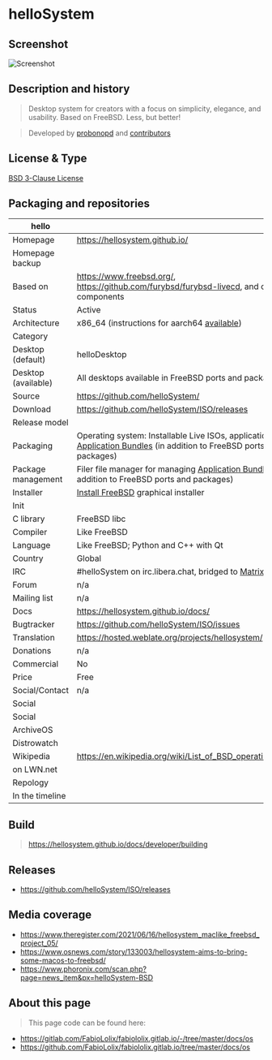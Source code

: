 # helloSystem

## Screenshot

![Screenshot](https://github.com/helloSystem/hello/blob/master/screenshots/20210611-desktop-0.5.png?raw=true)


## Description and history

> Desktop system for creators with a focus on simplicity, elegance, and usability. Based on FreeBSD. Less, but better!

> Developed by [probonopd](https://github.com/probonopd) and [contributors](https://hellosystem.github.io/docs/developer/acknowledgements.html)


## License & Type

[BSD 3-Clause License](https://github.com/helloSystem/ISO/blob/experimental/LICENSE)


## Packaging and repositories 


| hello |                  |
|-----------------------|--|
| Homepage              | <https://hellosystem.github.io/> |
| Homepage backup       |  |
| Based on              | <https://www.freebsd.org/>, <https://github.com/furybsd/furybsd-livecd>, and other components |
| Status                | Active |
| Architecture          | x86_64 (instructions for aarch64 [available](https://hellosystem.github.io/docs/developer/rpi)) |
| Category              |  |
| Desktop (default)     | helloDesktop |
| Desktop (available)   | All desktops available in FreeBSD ports and packages |
| Source                | <https://github.com/helloSystem/> |
| Download              | <https://github.com/helloSystem/ISO/releases> |
| Release model         |  |
| Packaging             | Operating system: Installable Live ISOs, applications: [Application Bundles](https://hellosystem.github.io/docs/developer/application-bundles) (in addition to FreeBSD ports and packages) |
| Package management    | Filer file manager for managing [Application Bundles](https://hellosystem.github.io/docs/developer/application-bundles) (in addition to FreeBSD ports and packages) |
| Installer             | [Install FreeBSD](https://hellosystem.github.io/docs/user/components/utilities/install) graphical installer |
| Init                  |  |
| C library             | FreeBSD libc |
| Compiler              | Like FreeBSD |
| Language              | Like FreeBSD; Python and C++ with Qt |
| Country               | Global |
| IRC                   | #helloSystem on irc.libera.chat, bridged to [Matrix](https://matrix.to/#/%23helloSystem:matrix.org) |
| Forum                 | n/a |
| Mailing list          | n/a |
| Docs                  | <https://hellosystem.github.io/docs/> |
| Bugtracker            | https://github.com/helloSystem/ISO/issues |
| Translation           | <https://hosted.weblate.org/projects/hellosystem/> |
| Donations             | n/a |
| Commercial            | No |
| Price                 | Free |
| Social/Contact        | n/a |
| Social                |  |
| Social                |  |
| ArchiveOS             |  |
| Distrowatch           |  |
| Wikipedia             | <https://en.wikipedia.org/wiki/List_of_BSD_operating_systems> |
| on LWN.net            |  |
| Repology              |  |
| In the timeline       |  |


## Build

> <https://hellosystem.github.io/docs/developer/building>


## Releases

* <https://github.com/helloSystem/ISO/releases>


## Media coverage

* https://www.theregister.com/2021/06/16/hellosystem_maclike_freebsd_project_05/
* https://www.osnews.com/story/133003/hellosystem-aims-to-bring-some-macos-to-freebsd/
* https://www.phoronix.com/scan.php?page=news_item&px=helloSystem-BSD


## About this page

> This page code can be found here:

* https://gitlab.com/FabioLolix/fabiololix.gitlab.io/-/tree/master/docs/os
* https://github.com/FabioLolix/fabiololix.gitlab.io/tree/master/docs/os
